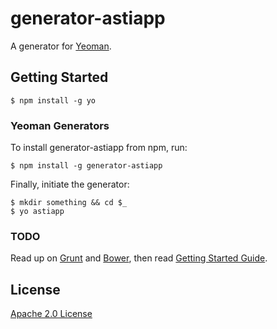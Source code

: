 # generator-astiapp

A generator for [Yeoman](http://yeoman.io).


## Getting Started

```
$ npm install -g yo
```

### Yeoman Generators

To install generator-astiapp from npm, run:

```
$ npm install -g generator-astiapp
```

Finally, initiate the generator:

```
$ mkdir something && cd $_
$ yo astiapp
```

### TODO

Read up on [Grunt](http://gruntjs.com) and [Bower](http://bower.io), then read [Getting Started Guide](https://github.com/yeoman/yeoman/wiki/Getting-Started).


## License

[Apache 2.0 License](http://www.apache.org/licenses/LICENSE-2.0.html)
